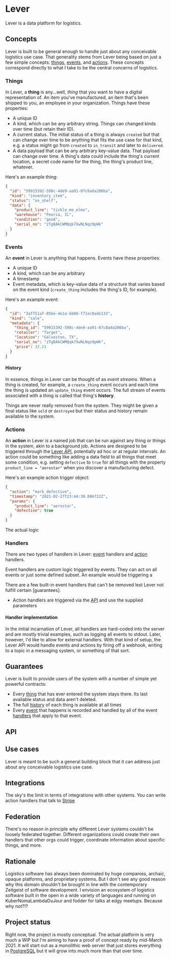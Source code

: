 # Lever

Lever is a data platform for logistics.

## Concepts

Lever is built to be general enough to handle just about any conceivable
logistics use case. That generality stems from Lever being based on just a few
simple concepts: [things], [events], and [actions]. These concepts correspond
directly to what I take to be the central concerns of logistics.

### Things

In Lever, a **thing** is any...well, *thing* that you want to have a digital
representation of. An item you've manufactured, an item that's been shipped to
you, an employee in your organization. Things have these properties:

* A unique ID
* A kind, which can be any arbitrary string. Things can changed kinds over time
  (but retain their ID).
* A current status. The initial status of a thing is always `created` but that
  can change over time to be anything that fits the use case for that kind, e.g.
  a status might go from `created` to `in_transit` and later to `delivered`.
* A data payload that can be any arbitrary key-value data. That payload can
  change over time. A thing's data could include the thing's current location,
  a secret code name for the thing, the thing's product line, whatever.

Here's an example thing:

```json
{
  "id": "59915392-598c-4de9-aa91-07c8ada206ba",
  "kind": "inventory_item",
  "status": "on_shelf",
  "data": {
    "product_line": "tickle_me_elmo",
    "warehouse": "Peoria, IL",
    "condition": "good",
    "serial_no": "zTg8AkCWMQqk7XwNLNqz9pWk"
  }
}
```

### Events

An **event** in Lever is anything that happens. Events have these properties:

* A unique ID
* A kind, which can be any arbitrary
* A timestamp
* Event metadata, which is key-value data of a structure that varies based on
  the event kind (`create_thing` includes the thing's ID, for example).

Here's an example event:

```json
{
  "id": "3aff51af-85be-4e1a-bb86-f71ec0ade133",
  "kind": "sale",
  "metadata": {
    "thing_id": "59915392-598c-4de9-aa91-07c8ada206ba",
    "retailer": "Target",
    "location": "Galveston, TX",
    "serial_no": "zTg8AkCWMQqk7XwNLNqz9pWk",
    "price": 32.21
  }
}
```

#### History

In essence, things in Lever can be thought of as *event streams*. When a thing
is created, for example, a `create_thing` event occurs and each time the thing
is updated an `update_thing` event occurs. The full stream of events associated
with a thing is called that thing's **history**.

Things are never really removed from the system. They might be given a final
status like `sold` or `destroyed` but their status and history remain available
to the system.

### Actions

An **action** in Lever is a named job that can be run against any thing or 
things in the system, akin to a background job. Actions are designed to be
triggered through the [Lever API][api], potentially ad hoc or at regular
intervals. An action could be something like adding a data field to all things
that meet some condition, e.g. setting `defective` to `true` for all things
with the property `product_line = "aerostar"` when you discover a manufacturing
defect.

Here's an example action trigger object:

```json
{
  "action": "mark_defective",
  "timestamp": "2021-02-27T23:44:30.066722Z",
  "params": {
    "product_line": "aerostar",
    "defective": true
  }
}
```

The actual logic 

### Handlers

There are two types of handlers in Lever: [event][events] handlers and
[action][actions] handlers.

Event handlers are custom logic triggered by events. They can act on all events
or just some defined subset. An example would be triggering a 

There are a few built-in event handlers that can't be removed lest Lever not
fulfill certain [guarantees].

* Action handlers are triggered via the [API] and use the supplied parameters

#### Handler implementation

In the initial incarnation of Lever, all handlers are hard-coded into the
server and are mostly trivial examples, such as logging all events to stdout.
Later, however, I'd like to allow for external handlers. With that kind
of setup, the Lever API would handle events and actions by firing off a
webhook, writing to a topic in a messaging system, or something of that sort.

## Guarantees

Lever is built to provide users of the system with a number of simple yet
powerful contracts:

* Every [thing][things] that has ever entered the system stays there. Its last
  available status and data aren't deleted.
* The full [history] of each thing is available at all times
* Every [event][events] that happens is recorded and handled by all of the event
  [handlers] that apply to that event.

## API

## Use cases

Lever is meant to be such a general building block that it can address just
about any conceivable logistics use case.

## Integrations

The sky's the limit in terms of integrations with other systems. You can write
action handlers that talk to [Stripe]

## Federation

There's no reason in principle why different Lever systems couldn't be loosely
federated together. Different organizations could create their own handlers
that other orgs could trigger, coordinate information about specific things,
and more.

## Rationale

Logistics software has always been dominated by huge companies, archaic, opaque
platforms, and proprietary systems. But I don't see any good reason why this
domain shouldn't be brought in line with the contemporary Zeitgeist of
software development. I envision an ecosystem of logistics software built in the
open in a wide variety of languages and running on KuberNomaLambdaDuJour and
fodder for talks at edgy meetups. Because why not?!?

## Project status

Right now, the project is mostly conceptual. The actual platform is very much a
WIP but I'm aiming to have a proof of concept ready by mid-March 2021. It will
start out as a monolithic web server that just stores everything in [PostgreSQL]
but it will grow into much more than that over time.

[actions]: #actions
[api]: #api
[events]: #events
[handlers]: #handlers
[history]: #history
[lob]: https://lob.com
[postgresql]: https://postgresql.org
[stripe]: https://stripe.com
[things]: #things